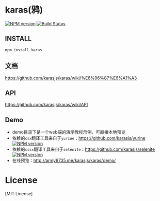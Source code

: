 # karas(鸦)

[![NPM version](https://badge.fury.io/js/karas.png)](https://npmjs.org/package/karas)
[![Build Status](https://travis-ci.org/karasjs/karas.svg?branch=master)](https://travis-ci.org/karasjs/karas)

## INSTALL
```
npm install karas
```

## 文档
https://github.com/karasjs/karas/wiki/%E6%96%87%E6%A1%A3

## API
https://github.com/karasjs/karas/wiki/API

## Demo
* demo目录下是一个web端的演示教程示例，可直接本地预览
* 依赖的`csx`翻译工具来自于`yurine`：https://github.com/karasjs/yurine [![NPM version](https://badge.fury.io/js/yurine.png)](https://npmjs.org/package/yurine)
* 依赖的`cssx`翻译工具来自于`selenite`：https://github.com/karasjs/selenite [![NPM version](https://badge.fury.io/js/selenite.png)](https://npmjs.org/package/selenite)
* 在线预览：http://army8735.me/karasjs/karas/demo/

# License
[MIT License]
